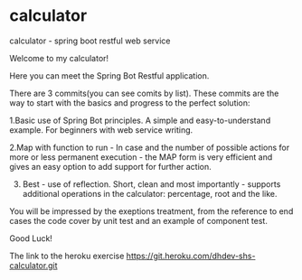 # calculator
calculator - spring boot restful web service 

Welcome to my calculator!

Here you can meet the Spring Bot Restful application.

There are 3 commits(you can see comits by list).
These commits are the way to start with the basics and progress to the perfect solution:

1.Basic use of Spring Bot principles. A simple and easy-to-understand example. For beginners with web service writing.

2.Map with function to run - In case and the number of possible actions for more or less permanent execution - the MAP form is very efficient and gives an easy option to add support for further action.

3. Best - use of reflection. Short, clean and most importantly - supports additional operations in the calculator: percentage, root and the like.

You will be impressed by the exeptions treatment, from the reference to end cases the code cover by unit test and an example of component test.

Good Luck!

The link to the heroku exercise
  https://git.heroku.com/dhdev-shs-calculator.git
